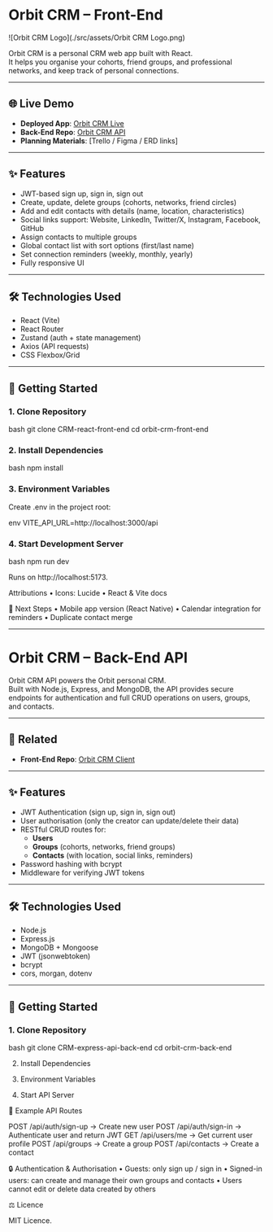 # Orbit CRM – Front-End

![Orbit CRM Logo](./src/assets/Orbit CRM Logo.png)

Orbit CRM is a personal CRM web app built with React.  
It helps you organise your cohorts, friend groups, and professional networks, and keep track of personal connections.

---

## 🌐 Live Demo

- **Deployed App**: [Orbit CRM Live](https://your-deployed-app-link.com)  
- **Back-End Repo**: [Orbit CRM API](https://github.com/Snowflaker1080/OrbitCRM/tree/main/CRM-express-api-back-end)  
- **Planning Materials**: [Trello / Figma / ERD links]

---

## ✨ Features

- JWT-based sign up, sign in, sign out  
- Create, update, delete groups (cohorts, networks, friend circles)  
- Add and edit contacts with details (name, location, characteristics)  
- Social links support: Website, LinkedIn, Twitter/X, Instagram, Facebook, GitHub  
- Assign contacts to multiple groups  
- Global contact list with sort options (first/last name)  
- Set connection reminders (weekly, monthly, yearly)  
- Fully responsive UI  

---

## 🛠 Technologies Used

- React (Vite)  
- React Router  
- Zustand (auth + state management)  
- Axios (API requests)  
- CSS Flexbox/Grid  

---

## 🚀 Getting Started

### 1. Clone Repository

bash
git clone CRM-react-front-end
cd orbit-crm-front-end

### 2. Install Dependencies

bash
npm install

### 3. Environment Variables

Create .env in the project root:

env
VITE_API_URL=http://localhost:3000/api

### 4. Start Development Server

bash
npm run dev

Runs on http://localhost:5173.

Attributions
	•	Icons: Lucide
	•	React & Vite docs

📌 Next Steps
	•	Mobile app version (React Native)
	•	Calendar integration for reminders
	•	Duplicate contact merge

 ---


# Orbit CRM – Back-End API

Orbit CRM API powers the Orbit personal CRM.  
Built with Node.js, Express, and MongoDB, the API provides secure endpoints for authentication and full CRUD operations on users, groups, and contacts.

---

## 🔗 Related

- **Front-End Repo**: [Orbit CRM Client](CRM-react-front-end)

---

## ✨ Features

- JWT Authentication (sign up, sign in, sign out)  
- User authorisation (only the creator can update/delete their data)  
- RESTful CRUD routes for:  
  - **Users**  
  - **Groups** (cohorts, networks, friend groups)  
  - **Contacts** (with location, social links, reminders)  
- Password hashing with bcrypt  
- Middleware for verifying JWT tokens  

---

## 🛠 Technologies Used

- Node.js  
- Express.js  
- MongoDB + Mongoose  
- JWT (jsonwebtoken)  
- bcrypt  
- cors, morgan, dotenv  

---

## 🚀 Getting Started

### 1. Clone Repository

bash
git clone CRM-express-api-back-end
cd orbit-crm-back-end

2. Install Dependencies

3. Environment Variables

4. Start API Server

📡 Example API Routes

POST /api/auth/sign-up → Create new user
POST /api/auth/sign-in → Authenticate user and return JWT
GET /api/users/me → Get current user profile
POST /api/groups → Create a group
POST /api/contacts → Create a contact

🔒 Authentication & Authorisation
	•	Guests: only sign up / sign in
	•	Signed-in users: can create and manage their own groups and contacts
	•	Users cannot edit or delete data created by others

⚖️ Licence

MIT Licence.


